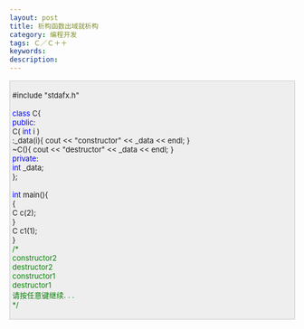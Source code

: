 ```yaml
---
layout: post
title: 析构函数出域就析构
category: 编程开发
tags: Ｃ／Ｃ＋＋
keywords: 
description: 
---
```


 
<div
style="border-bottom:#cccccc 1px solid;border-left:#cccccc 1px solid;padding-bottom:4px;background-color:#eeeeee;padding-left:4px;width:98%;padding-right:5px;font-size:13px;word-break:break-all;border-top:#cccccc 1px solid;border-right:#cccccc 1px solid;padding-top:4px;">

\#include "stdafx.h"\
\
 <span style="color:#0000ff;">class</span> C{\
 <span style="color:#0000ff;">public</span>:\
     C( <span style="color:#0000ff;">int</span> i )\
         :\_data(i){ cout \<\< "constructor" \<\< \_data \<\< endl; }\
     \~C(){ cout \<\< "destructor" \<\< \_data \<\< endl; }\
 <span style="color:#0000ff;">private</span>:\
     <span style="color:#0000ff;">int</span> \_data;\
 };\
\
 <span style="color:#0000ff;">int</span> main(){\
     {\
         C c(2);\
     }\
     C c1(1);\
 }\
 <span style="color:#008000;">/\*</span><span style="color:#008000;">\
 constructor2\
 destructor2\
 constructor1\
 destructor1\
 请按任意键继续. . .\
 </span><span style="color:#008000;">\*/</span>

</div>







